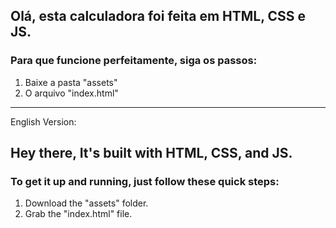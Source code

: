 ## Olá, esta calculadora foi feita em HTML, CSS e JS.

### Para que funcione perfeitamente, siga os passos:
1. Baixe a pasta "assets"
2. O arquivo "index.html"
------------------------------------------------
English Version:
## Hey there, It's built with HTML, CSS, and JS.

### To get it up and running, just follow these quick steps:
1. Download the "assets" folder.
2. Grab the "index.html" file.
